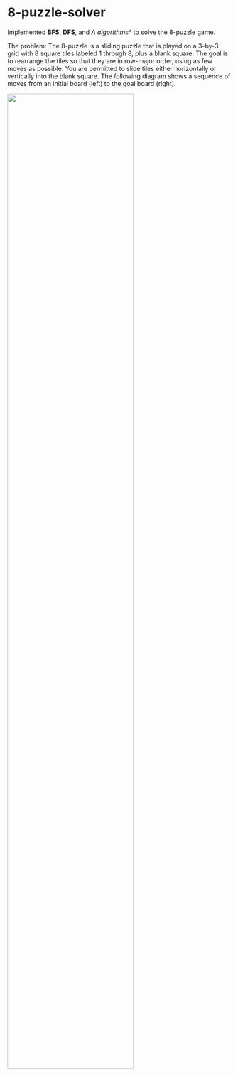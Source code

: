 # 8-puzzle-solver

Implemented **BFS**, **DFS**, and **A* algorithms** to solve the 8-puzzle game.

The problem: The 8-puzzle is a sliding puzzle that is played on a 3-by-3 grid with 8 square tiles labeled 1 through 8, plus a blank square. The goal is to rearrange the tiles so that they are in row-major order, using as few moves as possible. You are permitted to slide tiles either horizontally or vertically into the blank square. The following diagram shows a sequence of moves from an initial board (left) to the goal board (right).

<img align="center" width="75%" height="75%" src="https://www.cs.princeton.edu/courses/archive/spring18/cos226/assignments/8puzzle/4moves.png" />
